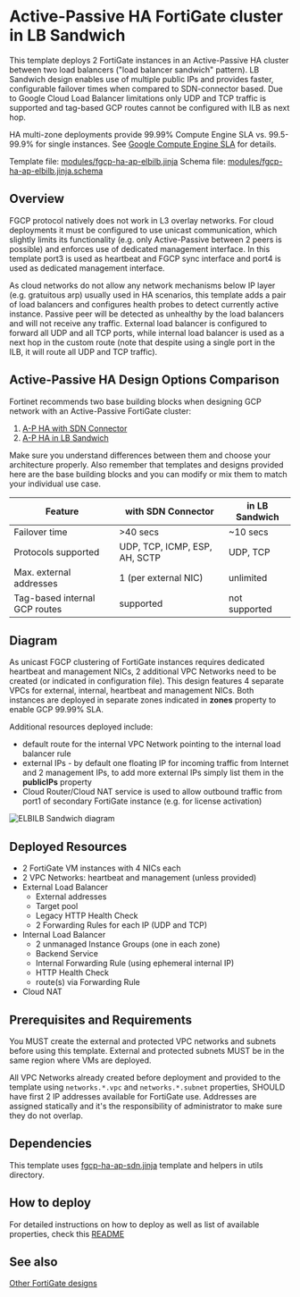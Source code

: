 # Active-Passive HA FortiGate cluster in LB Sandwich
This template deploys 2 FortiGate instances in an Active-Passive HA cluster between two load balancers ("load balancer sandwich" pattern). LB Sandwich design enables use of multiple public IPs and provides faster, configurable failover times when compared to SDN-connector based. Due to Google Cloud Load Balancer limitations only UDP and TCP traffic is supported and tag-based GCP routes cannot be configured with ILB as next hop.

HA multi-zone deployments provide 99.99% Compute Engine SLA vs. 99.5-99.9% for single instances. See [Google Compute Engine SLA](https://cloud.google.com/compute/sla) for details.

Template file: [modules/fgcp-ha-ap-elbilb.jinja](../modules/fgcp-ha-ap-elbilb.jinja)
Schema file: [modules/fgcp-ha-ap-elbilb.jinja.schema](../modules/fgcp-ha-ap-elbilb.jinja.schema)

## Overview
FGCP protocol natively does not work in L3 overlay networks. For cloud deployments it must be configured to use unicast communication, which slightly limits its functionality (e.g. only Active-Passive between 2 peers is possible) and enforces use of dedicated management interface. In this template port3 is used as heartbeat and FGCP sync interface and port4 is used as dedicated management interface.

As cloud networks do not allow any network mechanisms below IP layer (e.g. gratuitous arp) usually used in HA scenarios, this template adds a pair of load balancers and configures health probes to detect currently active instance. Passive peer will be detected as unhealthy by the load balancers and will not receive any traffic. External load balancer is configured to forward all UDP and all TCP ports, while internal load balancer is used as a next hop in the custom route (note that despite using a single port in the ILB, it will route all UDP and TCP traffic).

## Active-Passive HA Design Options Comparison
Fortinet recommends two base building blocks when designing GCP network with an Active-Passive FortiGate cluster:
1. [A-P HA with SDN Connector](fgcp-ha-ap-sdn.md)
2. [A-P HA in LB Sandwich](fgcp-ha-ap-elbilb.md)

Make sure you understand differences between them and choose your architecture properly. Also remember that templates and designs provided here are the base building blocks and you can modify or mix them to match your individual use case.

| Feature | with SDN Connector | in LB Sandwich |
| --------|--------------------|----------------|
| Failover time | >40 secs | ~10 secs |
| Protocols supported | UDP, TCP, ICMP, ESP, AH, SCTP | UDP, TCP |
| Max. external addresses | 1 (per external NIC) | unlimited |
| Tag-based internal GCP routes| supported | not supported |

## Diagram
As unicast FGCP clustering of FortiGate instances requires dedicated heartbeat and management NICs, 2 additional VPC Networks need to be created (or indicated in configuration file). This design features 4 separate VPCs for external, internal, heartbeat and management NICs. Both instances are deployed in separate zones indicated in **zones** property to enable GCP 99.99% SLA.

Additional resources deployed include:
- default route for the internal VPC Network pointing to the internal load balancer rule
- external IPs - by default one floating IP for incoming traffic from Internet and 2 management IPs, to add more external IPs simply list them in the **publicIPs** property
- Cloud Router/Cloud NAT service is used to allow outbound traffic from port1 of secondary FortiGate instance (e.g. for license activation)

![ELBILB Sandwich diagram](https://app.lucidchart.com/publicSegments/view/b1ee079a-3c64-4e75-acb7-a42e3b6f8982/image.png)

## Deployed Resources
- 2 FortiGate VM instances with 4 NICs each
- 2 VPC Networks: heartbeat and management (unless provided)
- External Load Balancer
    - External addresses
    - Target pool
    - Legacy HTTP Health Check
    - 2 Forwarding Rules for each IP (UDP and TCP)
- Internal Load Balancer
    - 2 unmanaged Instance Groups (one in each zone)
    - Backend Service
    - Internal Forwarding Rule (using ephemeral internal IP)
    - HTTP Health Check
    - route(s) via Forwarding Rule
- Cloud NAT

## Prerequisites and Requirements
You MUST create the external and protected VPC networks and subnets before using this template. External and protected subnets MUST be in the same region where VMs are deployed.

All VPC Networks already created before deployment and provided to the template using `networks.*.vpc` and `networks.*.subnet` properties, SHOULD have first 2 IP addresses available for FortiGate use. Addresses are assigned statically and it's the responsibility of administrator to make sure they do not overlap.

## Dependencies
This template uses [fgcp-ha-ap-sdn.jinja](fgcp-ha-ap-sdn.md) template and helpers in utils directory.

## How to deploy
For detailed instructions on how to deploy as well as list of available properties, check this [README](../README.md)

## See also
[Other FortiGate designs](../README.md)
